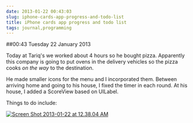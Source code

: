 ```yaml
---
date: 2013-01-22 00:43:03
slug: iphone-cards-app-progress-and-todo-list
title: iPhone cards app progress and todo list
tags: journal,programming
---
```


##00:43 Tuesday 22 January 2013

Today at Tariq's we worked about 4 hours so he bought pizza. Apparently this company is going to put ovens in the delivery vehicles so the pizza cooks *on the way* to the destination.

He made smaller icons for the menu and I incorporated them. Between arriving home and going to his house, I fixed the timer in each round. At his house, I added a ScoreView based on UILabel.

Things to do include:

[![Screen Shot 2013-01-22 at 12.38.04 AM](/images/2013/01/Screen-Shot-2013-01-22-at-12.38.04-AM.png)](http://robnugen.com/blog/2013/01/22/iphone-cards-app-progress-and-todo-list/screen-shot-2013-01-22-at-12-38-04-am/)
